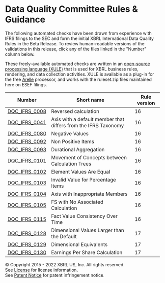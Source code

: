 # Data Quality Committee Rules &amp; Guidance

The following automated checks have been drawn from experience with IFRS filings to the SEC and form the initial XBRL International Data Quality Rules in the Beta Release. To review human-readable versions of the validations in this release, click any of the files linked in the "Number" column below. 

These freely-available automated checks are written in an [open-source processing language (XULE)](https://xbrl.us/home/use/what-is-xule) that is used for XBRL business rules, rendering, and data collection activities. XULE is available as a plug-in for the free [Arelle](https://arelle.org/pub) processor, and works with the ruleset.zip files maintained here on ESEF filings. 

| Number | Short name | Rule version |
| ----- | ----- | ----- |
| [DQC_IFRS_0008](docs/DQC_IFRS_0008/DQC_0008.md) | Reversed calculation | 16 |
| [DQC_IFRS_0041](docs/DQC_IFRS_0041/DQC_0041.md) | Axis with a default member that differs from the IFRS Taxonomy | 16 |
| [DQC_IFRS_0080](docs/DQC_IFRS_0080/DQC_0080.md) | Negative Values | 16 |
| [DQC_IFRS_0092](docs/DQC_IFRS_0092/DQC_0092.md) | Non Positive Items | 16 |
| [DQC_IFRS_0093](docs/DQC_IFRS_0093/DQC_0093.md) | Durational Aggregation | 16 |
| [DQC_IFRS_0101](docs/DQC_IFRS_0101/DQC_0101.md) | Movement of Concepts between Calculation Trees | 16 |
| [DQC_IFRS_0102](docs/DQC_IFRS_0102/DQC_0102.md) | Element Values Are Equal | 16 |
| [DQC_IFRS_0103](docs/DQC_IFRS_0103/DQC_0103.md) | Invalid Value for Percentage Items | 16 |
| [DQC_IFRS_0104](docs/DQC_IFRS_0104/DQC_0104.md) | Axis with Inappropriate Members | 16 |
| [DQC_IFRS_0105](docs/DQC_IFRS_0105/DQC_0105.md) | FS with No Associated Calculation | 16 |
| [DQC_IFRS_0115](docs/DQC_IFRS_0115/DQC_0115.md) | Fact Value Consistency Over Time | 16 |
| [DQC_IFRS_0128](docs/DQC_IFRS_0128/DQC_0128.md) | Dimensional Values Larger than the Default | 17 |
| [DQC_IFRS_0129](docs/DQC_IFRS_0129/DQC_0129.md) | Dimensional Equivalents | 17 |
| [DQC_IFRS_0130](docs/DQC_IFRS_0130/DQC_0130.md) | Earnings Per Share Calculation | 17 |

© Copyright 2015 - 2022 XBRL US, Inc. All rights reserved.   
See [License](https://xbrl.us/dqc-license) for license information.  
See [Patent Notice](https://xbrl.us/dqc-patent) for patent infringement notice.  